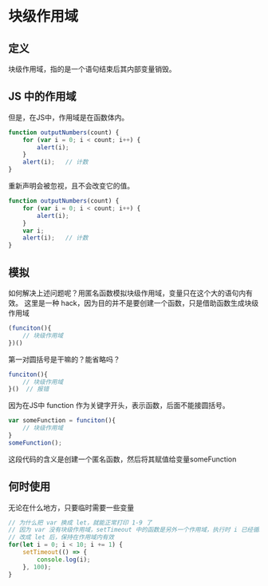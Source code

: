 # 块级作用域

## 定义
块级作用域，指的是一个语句结束后其内部变量销毁。

## JS 中的作用域
但是，在JS中，作用域是在函数体内。
```js
function outputNumbers(count) {
    for (var i = 0; i < count; i++) {
        alert(i);
    }
    alert(i);   // 计数
}
```
重新声明会被忽视，且不会改变它的值。
```js
function outputNumbers(count) {
    for (var i = 0; i < count; i++) {
        alert(i);
    }
    var i;
    alert(i);   // 计数
}
```

## 模拟
如何解决上述问题呢？用匿名函数模拟块级作用域，变量只在这个大的语句内有效。
这里是一种 hack，因为目的并不是要创建一个函数，只是借助函数生成块级作用域
```js
(funciton(){
    // 块级作用域
})()
```
第一对圆括号是干嘛的？能省略吗？
```js
funciton(){
    // 块级作用域
}()  // 报错
```
因为在JS中 function 作为关键字开头，表示函数，后面不能接圆括号。
```js
var someFunction = funciton(){
    // 块级作用域
}
someFunction();
```
这段代码的含义是创建一个匿名函数，然后将其赋值给变量someFunction

## 何时使用
无论在什么地方，只要临时需要一些变量

```js
// 为什么把 var 换成 let，就能正常打印 1-9 了
// 因为 var 没有块级作用域，setTimeout 中的函数是另外一个作用域，执行时 i 已经循环完，打印 10
// 改成 let 后，保持在作用域内有效
for(let i = 0; i < 10; i += 1) {
	setTimeout(() => {
		console.log(i);
	}, 100);
}
```
